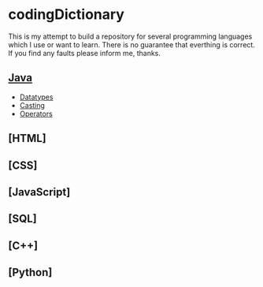# codingDictionary

This is my attempt to build a repository for several programming languages which I use or want to learn.
There is no guarantee that everthing is correct. If you find any faults please inform me, thanks.

## [Java](https://github.com/EnesSabi/codingDictionary/blob/main/java.md)

* [Datatypes](https://github.com/EnesSabi/codingDictionary/blob/main/java.md#datatypes)
* [Casting](https://github.com/EnesSabi/codingDictionary/blob/main/java.md#casting)
* [Operators](https://github.com/EnesSabi/codingDictionary/blob/main/java.md#operators)

## [HTML]

## [CSS]

## [JavaScript]

## [SQL]

## [C++]

## [Python]
